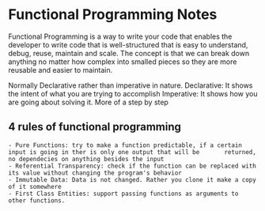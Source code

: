 # Functional Programming Notes

 Functional Programming is a way to write your code that enables the developer to write code that is well-structured that is easy to understand, debug, reuse, maintain and scale. The concept is that we can break down anything no matter how complex into smalled pieces so they are more reusable and easier to maintain.

 Normally Declarative rather than imperative in nature.
 Declarative: It shows the intent of what you are trying to accomplish
 Imperative: It shows how you are going about solving it. More of a step by step

 ## 4 rules of functional programming
    - Pure Functions: try to make a function predictable, if a certain input is going in ther is only one output that will be       returned, no dependecies on anything besides the input
    - Referential Transparency: check if the function can be replaced with its value without changing the program's behavior
    - Immutable Data: Data is not changed. Rather you clone it make a copy of it somewhere
    - First Class Entities: support passing functions as arguments to other functions.